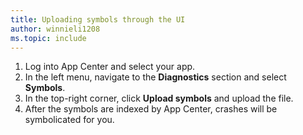 ```yaml
---
title: Uploading symbols through the UI
author: winnieli1208
ms.topic: include
---
```


1. Log into App Center and select your app.
1. In the left menu, navigate to the **Diagnostics** section and select **Symbols**.
1. In the top-right corner, click **Upload symbols** and upload the file.
1. After the symbols are indexed by App Center, crashes will be symbolicated for you.
